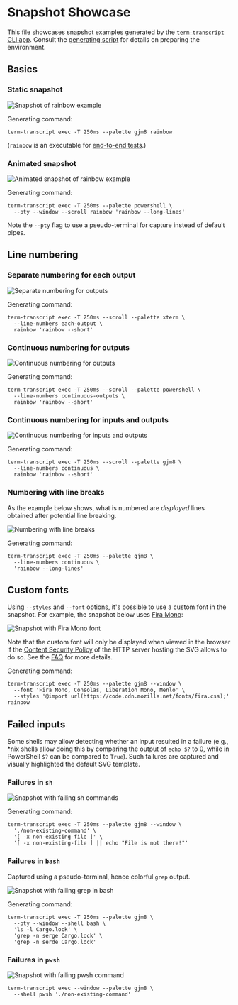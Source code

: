 # Snapshot Showcase

This file showcases snapshot examples generated by the [`term-transcript` CLI app](../cli).
Consult the [generating script](generate-snapshots.sh) for details on preparing the environment.

## Basics

### Static snapshot

![Snapshot of rainbow example](rainbow.svg)

Generating command:

```shell
term-transcript exec -T 250ms --palette gjm8 rainbow
```

(`rainbow` is an executable for [end-to-end tests](../e2e-tests/rainbow).)

### Animated snapshot

![Animated snapshot of rainbow example](animated.svg)

Generating command:

```shell
term-transcript exec -T 250ms --palette powershell \
  --pty --window --scroll rainbow 'rainbow --long-lines'
```

Note the `--pty` flag to use a pseudo-terminal for capture instead of default pipes.

## Line numbering

### Separate numbering for each output

![Separate numbering for outputs](numbers-each-output.svg)

Generating command:

```shell
term-transcript exec -T 250ms --scroll --palette xterm \
  --line-numbers each-output \
  rainbow 'rainbow --short'
```

### Continuous numbering for outputs

![Continuous numbering for outputs](numbers-continuous-outputs.svg)

Generating command:

```shell
term-transcript exec -T 250ms --scroll --palette powershell \
  --line-numbers continuous-outputs \
  rainbow 'rainbow --short'
```

### Continuous numbering for inputs and outputs

![Continuous numbering for inputs and outputs](numbers-continuous.svg)

Generating command:

```shell
term-transcript exec -T 250ms --scroll --palette gjm8 \
  --line-numbers continuous \
  rainbow 'rainbow --short'
```

### Numbering with line breaks

As the example below shows, what is numbered are *displayed* lines
obtained after potential line breaking.

![Numbering with line breaks](numbers-long.svg)

Generating command:

```shell
term-transcript exec -T 250ms --palette gjm8 \
  --line-numbers continuous \
  'rainbow --long-lines'
```

## Custom fonts

Using `--styles` and `--font` options, it's possible to use a custom font in the snapshot.
For example, the snapshot below uses [Fira Mono](https://github.com/mozilla/Fira):

![Snapshot with Fira Mono font](fira.svg)

Note that the custom font will only be displayed when viewed in the browser
if the [Content Security Policy][CSP] of the HTTP server hosting the SVG allows to do so.
See the [FAQ](../FAQ.md#transcripts--content-security-policy) for more details.

Generating command:

```shell
term-transcript exec -T 250ms --palette gjm8 --window \
  --font 'Fira Mono, Consolas, Liberation Mono, Menlo' \
  --styles '@import url(https://code.cdn.mozilla.net/fonts/fira.css);' rainbow
```

[CSP]: https://developer.mozilla.org/en-US/docs/Web/HTTP/CSP

## Failed inputs

Some shells may allow detecting whether an input resulted in a failure
(e.g., *nix shells allow doing this by comparing the output of `echo $?` to 0,
while in PowerShell `$?` can be compared to `True`). Such failures are captured
and visually highlighted the default SVG template.

### Failures in `sh`

![Snapshot with failing `sh` commands](failure-sh.svg)

Generating command:

```shell
term-transcript exec -T 250ms --palette gjm8 --window \
  './non-existing-command' \
  '[ -x non-existing-file ]' \
  '[ -x non-existing-file ] || echo "File is not there!"'
```

### Failures in `bash`

Captured using a pseudo-terminal, hence colorful `grep` output.

![Snapshot with failing `grep` in `bash`](failure-bash-pty.svg)

Generating command:

```shell
term-transcript exec -T 250ms --palette gjm8 \
  --pty --window --shell bash \
  'ls -l Cargo.lock' \
  'grep -n serge Cargo.lock' \
  'grep -n serde Cargo.lock'
```

### Failures in `pwsh`

![Snapshot with failing `pwsh` command](failure-pwsh.svg)

```shell
term-transcript exec --window --palette gjm8 \
  --shell pwsh './non-existing-command'
```
